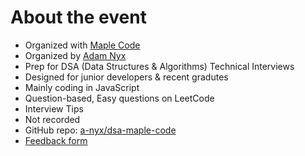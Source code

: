 # About the event

- Organized with [Maple Code](https://www.meetup.com/maple-code/)
- Organized by [Adam Nyx](https://www.linkedin.com/in/a-nyx/)
  <br/>
- Prep for DSA (Data Structures & Algorithms) Technical Interviews
- Designed for junior developers & recent gradutes
- Mainly coding in JavaScript
- Question-based, Easy questions on LeetCode
- Interview Tips
  <br/>
- Not recorded
- GitHub repo: [a-nyx/dsa-maple-code](https://github.com/a-nyx/dsa-maple-code)
- [Feedback form](https://forms.gle/EN2Xa2Hc9ek8kBpq5)
